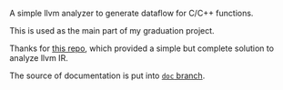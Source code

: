 
A simple llvm analyzer to generate dataflow for C/C++ functions.

This is used as the main part of my graduation project.

Thanks for [this repo](https://github.com/k3ut0i/llvm-dataflow-graphs), which provided a simple but complete solution to analyze llvm IR.

The source of documentation is put into [`doc` branch](https://github.com/sgqy/dataflow-analyzer/tree/doc).

